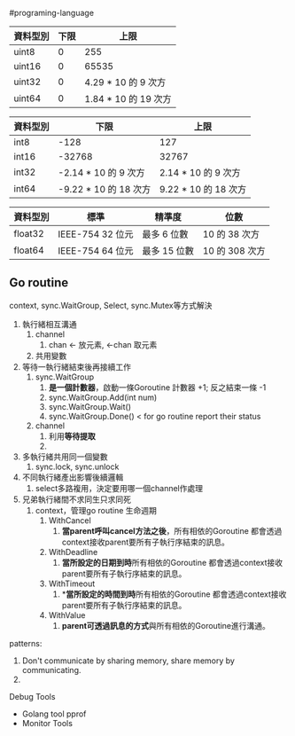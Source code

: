 #programing-language

| 資料型別   | 下限  | 上限                |
| ------ | --- | ----------------- |
| uint8  | 0   | 255               |
| uint16 | 0   | 65535             |
| uint32 | 0   | 4.29 * 10 的 9 次方  |
| uint64 | 0   | 1.84 * 10 的 19 次方 |

|資料型別|下限|上限|
|---|---|---|
|int8|-128|127|
|int16|-32768|32767|
|int32|-2.14 * 10 的 9 次方|2.14 * 10 的 9 次方|
|int64|-9.22 * 10 的 18 次方|9.22 * 10 的 18 次方|

|資料型別|標準|精準度|位數|
|---|---|---|---|
|float32|IEEE-754 32 位元|最多 6 位數|10 的 38 次方|
|float64|IEEE-754 64 位元|最多 15 位數|10 的 308 次方|


## Go routine

context, sync.WaitGroup, Select, sync.Mutex等方式解決

1. 執行緒相互溝通 
	1. channel
		1. chan <- 放元素,  <-chan 取元素
	2. 共用變數
2. 等待一執行緒結束後再接續工作
	1. sync.WaitGroup
		1. **是一個計數器**，啟動一條Goroutine 計數器 +1; 反之結束一條 -1
		2. sync.WaitGroup.Add(int num)
		3. sync.WaitGroup.Wait()
		4. sync.WaitGroup.Done() < for go routine report their status
	2. channel
		1. 利用**等待提取**
		2. 
3. 多執行緒共用同一個變數
	1. sync.lock, sync.unlock
4. 不同執行緒產出影響後續邏輯
	1. select多路複用，決定要用哪一個channel作處理
5. 兄弟執行緒間不求同生只求同死
	1. context，管理go routine 生命週期
		1. WithCancel
			1. **當parent呼叫cancel方法之後**，所有相依的Goroutine 都會透過context接收parent要所有子執行序結束的訊息。
		2. WithDeadline
			1. **當所設定的日期到時**所有相依的Goroutine 都會透過context接收parent要所有子執行序結束的訊息。
		3. WithTimeout
			1. ***當所設定的時間到時**所有相依的Goroutine 都會透過context接收parent要所有子執行序結束的訊息。
		4. WithValue
			1. **parent可透過訊息的方式**與所有相依的Goroutine進行溝通。


patterns:
1. Don't communicate by sharing memory, share memory by communicating.
2. 


Debug Tools

- Golang tool pprof
- Monitor Tools